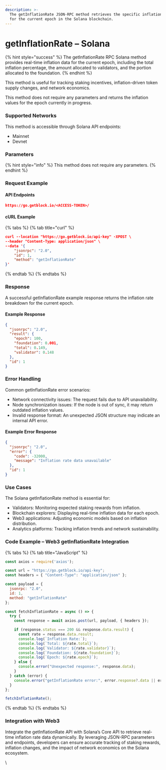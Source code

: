```yaml
---
description: >-
  The getInflationRate JSON-RPC method retrieves the specific inflation values
  for the current epoch in the Solana blockchain.
---
```


# getInflationRate – Solana

{% hint style="success" %}
The getInflationRate RPC Solana method provides real-time inflation data for the current epoch, including the total inflation percentage, the amount allocated to validators, and the portion allocated to the foundation.&#x20;
{% endhint %}

This method is useful for tracking staking incentives, inflation-driven token supply changes, and network economics.

This method does not require any parameters and returns the inflation values for the epoch currently in progress.

### Supported Networks

This method is accessible through Solana API endpoints:

* Mainnet
* Devnet

### Parameters

{% hint style="info" %}
This method does not require any parameters.
{% endhint %}

### Request Example

#### API Endpoints

```json
https://go.getblock.io/<ACCESS-TOKEN>/
```

#### cURL Example

{% tabs %}
{% tab title="curl" %}
```json
curl --location "https://go.getblock.io/api-key" -XPOST \
--header "Content-Type: application/json" \
--data '{
    "jsonrpc": "2.0",
    "id": 1,
    "method": "getInflationRate"
}'
```
{% endtab %}
{% endtabs %}

### Response

A successful getInflationRate example response returns the inflation rate breakdown for the current epoch.

#### Example Response

```json
{
  "jsonrpc": "2.0",
  "result": {
    "epoch": 100,
    "foundation": 0.001,
    "total": 0.149,
    "validator": 0.148
  },
  "id": 1
}
```

### Error Handling

Common getInflationRate error scenarios:

* Network connectivity issues: The request fails due to API unavailability.
* Node synchronization issues: If the node is out of sync, it may return outdated inflation values.
* Invalid response format: An unexpected JSON structure may indicate an internal API error.

#### Example Error Response

```json
{
  "jsonrpc": "2.0",
  "error": {
    "code": -32000,
    "message": "Inflation rate data unavailable"
  },
  "id": 1
}
```

### Use Cases

The Solana getInflationRate method is essential for:

* Validators: Monitoring expected staking rewards from inflation.
* Blockchain explorers: Displaying real-time inflation data for each epoch.
* Web3 applications: Adjusting economic models based on inflation distribution.
* Analytics platforms: Tracking inflation trends and network sustainability.

### Code Example – Web3 getInflationRate Integration

{% tabs %}
{% tab title="JavaScript" %}
```javascript
const axios = require('axios');

const url = "https://go.getblock.io/api-key"; 
const headers = { "Content-Type": "application/json" };

const payload = {
  jsonrpc: "2.0",
  id: 1,
  method: "getInflationRate"
};

const fetchInflationRate = async () => {
  try {
    const response = await axios.post(url, payload, { headers });

    if (response.status === 200 && response.data.result) {
      const rate = response.data.result;
      console.log(`Inflation Rate:`);
      console.log(`Total: ${rate.total}`);
      console.log(`Validator: ${rate.validator}`);
      console.log(`Foundation: ${rate.foundation}`);
      console.log(`Epoch: ${rate.epoch}`);
    } else {
      console.error("Unexpected response:", response.data);
    }
  } catch (error) {
    console.error("getInflationRate error:", error.response?.data || error.message);
  }
};

fetchInflationRate();

```
{% endtab %}
{% endtabs %}

### Integration with Web3

Integrate the getInflationRate API with Solana’s Core API to retrieve real-time inflation rate data dynamically. By leveraging JSON-RPC parameters and endpoints, developers can ensure accurate tracking of staking rewards, inflation changes, and the impact of network economics on the Solana ecosystem.

\
